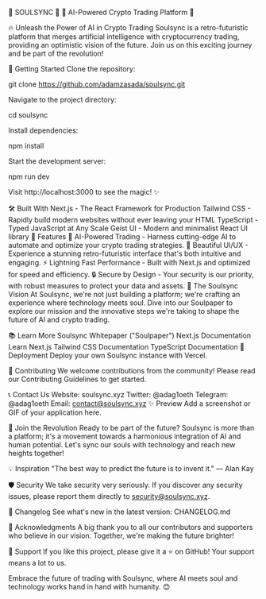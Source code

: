 🌌 SOULSYNC 🌌
🎨 AI-Powered Crypto Trading Platform 🤖

🔥 Unleash the Power of AI in Crypto Trading
Soulsync is a retro-futuristic platform that merges artificial intelligence with cryptocurrency trading, providing an optimistic vision of the future. Join us on this exciting journey and be part of the revolution!

🚀 Getting Started
Clone the repository:

git clone https://github.com/adamzasada/soulsync.git

Navigate to the project directory:

cd soulsync

Install dependencies:

npm install

Start the development server:

npm run dev

Visit http://localhost:3000 to see the magic! ✨

🛠️ Built With
Next.js - The React Framework for Production
Tailwind CSS - Rapidly build modern websites without ever leaving your HTML
TypeScript - Typed JavaScript at Any Scale
Geist UI - Modern and minimalist React UI library
🌟 Features
🤖 AI-Powered Trading - Harness cutting-edge AI to automate and optimize your crypto trading strategies.
🎨 Beautiful UI/UX - Experience a stunning retro-futuristic interface that's both intuitive and engaging.
⚡ Lightning Fast Performance - Built with Next.js and optimized for speed and efficiency.
🔒 Secure by Design - Your security is our priority, with robust measures to protect your data and assets.
🌌 The Soulsync Vision
At Soulsync, we're not just building a platform; we're crafting an experience where technology meets soul. Dive into our Soulpaper to explore our mission and the innovative steps we're taking to shape the future of AI and crypto trading.

📚 Learn More
Soulsync Whitepaper ("Soulpaper")
Next.js Documentation
Learn Next.js
Tailwind CSS Documentation
TypeScript Documentation
🚀 Deployment
Deploy your own Soulsync instance with Vercel.

🤝 Contributing
We welcome contributions from the community! Please read our Contributing Guidelines to get started.

📞 Contact Us
Website: soulsync.xyz
Twitter: @adag1oeth
Telegram: @adag1oeth
Email: contact@soulsync.xyz
✨ Preview
Add a screenshot or GIF of your application here.

🦄 Join the Revolution
Ready to be part of the future? Soulsync is more than a platform; it's a movement towards a harmonious integration of AI and human potential. Let's sync our souls with technology and reach new heights together!

💡 Inspiration
"The best way to predict the future is to invent it."
— Alan Kay

🛡️ Security
We take security very seriously. If you discover any security issues, please report them directly to security@soulsync.xyz.

📄 Changelog
See what's new in the latest version: CHANGELOG.md

📢 Acknowledgments
A big thank you to all our contributors and supporters who believe in our vision. Together, we're making the future brighter!

🎉 Support
If you like this project, please give it a ⭐ on GitHub! Your support means a lot to us.

Embrace the future of trading with Soulsync, where AI meets soul and technology works hand in hand with humanity. 😊

